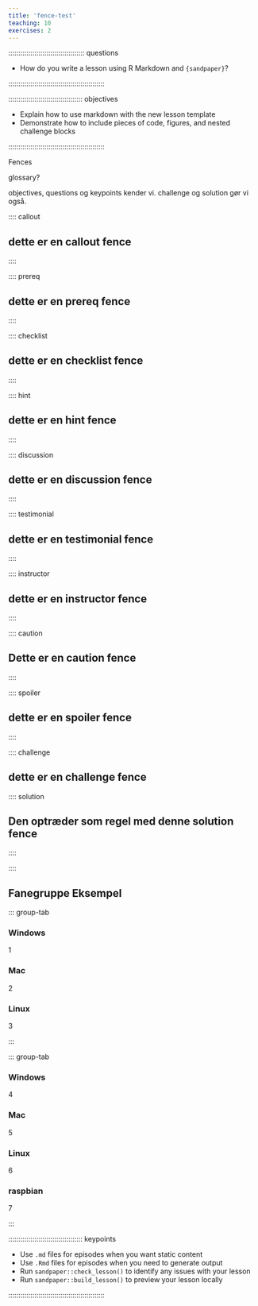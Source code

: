 ```yaml
---
title: 'fence-test'
teaching: 10
exercises: 2
---
```


:::::::::::::::::::::::::::::::::::::: questions 

- How do you write a lesson using R Markdown and `{sandpaper}`?

::::::::::::::::::::::::::::::::::::::::::::::::

::::::::::::::::::::::::::::::::::::: objectives

- Explain how to use markdown with the new lesson template
- Demonstrate how to include pieces of code, figures, and nested challenge blocks

::::::::::::::::::::::::::::::::::::::::::::::::


Fences

glossary?

objectives, questions og keypoints kender vi.
challenge og solution gør vi også.

:::: callout
## dette er en callout fence

::::

:::: prereq
## dette er en prereq fence

::::


:::: checklist
## dette er en checklist fence

::::


:::: hint
## dette er en hint fence

::::


:::: discussion
## dette er en discussion fence

::::


:::: testimonial
## dette er en testimonial fence

::::

:::: instructor
## dette er en instructor fence

::::

:::: caution
## Dette er en caution fence

::::

:::: spoiler
## dette er en spoiler fence

::::


:::: challenge
## dette er en challenge fence

:::: solution
## Den optræder som regel med denne solution fence



::::


::::


## Fanegruppe Eksempel

::: group-tab

### Windows

1

### Mac

2

### Linux

3

:::

::: group-tab

### Windows

4

### Mac

5

### Linux

6

### raspbian

7

:::



::::::::::::::::::::::::::::::::::::: keypoints 

- Use `.md` files for episodes when you want static content
- Use `.Rmd` files for episodes when you need to generate output
- Run `sandpaper::check_lesson()` to identify any issues with your lesson
- Run `sandpaper::build_lesson()` to preview your lesson locally

::::::::::::::::::::::::::::::::::::::::::::::::

